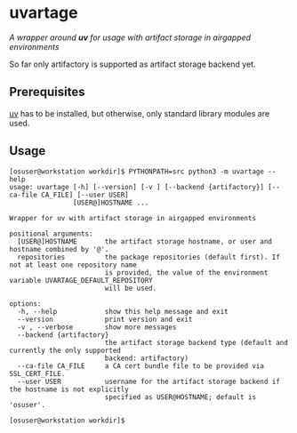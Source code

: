 # uvartage

_A wrapper around **uv** for usage with artifact storage in airgapped environments_

So far only artifactory is supported as artifact storage backend yet.

## Prerequisites

[uv](https://docs.astral.sh/uv/) has to be installed,
but otherwise, only standard library modules are used.


## Usage

```console
[osuser@workstation workdir]$ PYTHONPATH=src python3 -m uvartage --help
usage: uvartage [-h] [--version] [-v ] [--backend {artifactory}] [--ca-file CA_FILE] [--user USER]
                [USER@]HOSTNAME ...

Wrapper for uv with artifact storage in airgapped environments

positional arguments:
  [USER@]HOSTNAME       the artifact storage hostname, or user and hostname combined by '@'.
  repositories          the package repositories (default first). If not at least one repository name
                        is provided, the value of the environment variable UVARTAGE_DEFAULT_REPOSITORY
                        will be used.

options:
  -h, --help            show this help message and exit
  --version             print version and exit
  -v , --verbose        show more messages
  --backend {artifactory}
                        the artifact storage backend type (default and currently the only supported
                        backend: artifactory)
  --ca-file CA_FILE     a CA cert bundle file to be provided via SSL_CERT_FILE.
  --user USER           username for the artifact storage backend if the hostname is not explicitly
                        specified as USER@HOSTNAME; default is 'osuser'.

[osuser@workstation workdir]$
```
